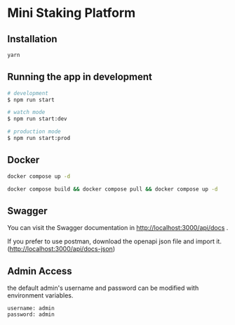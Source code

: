 # Mini Staking Platform

## Installation

```bash
yarn
```

## Running the app in development

```bash
# development
$ npm run start

# watch mode
$ npm run start:dev

# production mode
$ npm run start:prod
```

## Docker

```bash
docker compose up -d
```

```bash
docker compose build && docker compose pull && docker compose up -d
```

## Swagger

You can visit the Swagger documentation in <http://localhost:3000/api/docs> .

If you prefer to use postman, download the openapi json file and import it. (<http://localhost:3000/api/docs-json>)

## Admin Access

the default admin's username and password can be modified with environment variables.

```
username: admin
password: admin
```